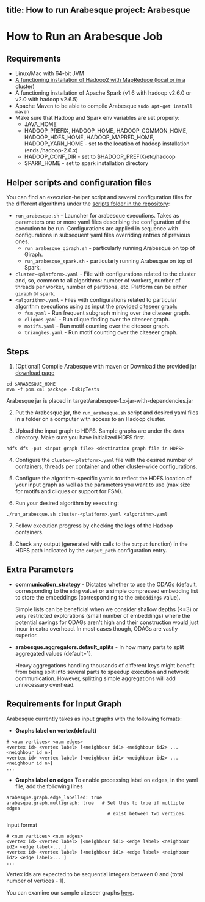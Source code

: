 title: How to run Arabesque
project: Arabesque
---
# How to Run an Arabesque Job

## Requirements

* Linux/Mac with 64-bit JVM
* [A functioning installation of Hadoop2 with MapReduce (local or in a cluster)](http://www.alexjf.net/blog/distributed-systems/hadoop-yarn-installation-definitive-guide/)
* A functioning installation of Apache Spark (v1.6 with hadoop v2.6.0 or v2.0 with hadoop v2.6.5)
* Apache Maven to be able to compile Arabesque `sudo apt-get install maven`
* Make sure that Hadoop and Spark env variables are set properly:
  * JAVA_HOME
  * HADOOP_PREFIX, HADOOP_HOME, HADOOP_COMMON_HOME, HADOOP_HDFS_HOME, HADOOP_MAPRED_HOME, HADOOP_YARN_HOME - set to the location of hadoop installation (ends /hadoop-2.6.x)
  * HADOOP_CONF_DIR - set to $HADOOP_PREFIX/etc/hadoop
  * SPARK_HOME - set to spark installation directory

## Helper scripts and configuration files
You can find an execution-helper script and several configuration files for the different algorithms under the [scripts
folder in the repository](https://github.com/qcri/Arabesque/tree/master/scripts):

* `run_arabesque.sh` - Launcher for arabesque executions. Takes as parameters one or more yaml files describing the configuration of the execution to be run. Configurations are applied in sequence with configurations in subsequent yaml files overriding entries of previous ones.
  * `run_arabesque_giraph.sh` - particularly running Arabesque on top of Giraph.
  * `run_arabesque_spark.sh` - particularly running Arabesque on top of Spark.
* `cluster-<platform>.yaml` - File with configurations related to the cluster and, so, common to all algorithms: number of workers, number of threads per worker, number of partitions, etc. Platform can be either `giraph` or `spark`.
* `<algorithm>.yaml` - Files with configurations related to particular algorithm executions using as input the [provided citeseer graph](https://github.com/Qatar-Computing-Research-Institute/Arabesque/tree/master/data):
  * `fsm.yaml` - Run frequent subgraph mining over the citeseer graph.
  * `cliques.yaml` - Run clique finding over the citeseer graph.
  * `motifs.yaml` - Run motif counting over the citeseer graph.
  * `triangles.yaml` - Run motif counting over the citeseer graph.


## Steps
1. [Optional] Compile Arabesque with maven or Download the provided jar [download page](download.html)
  ```
  cd $ARABESQUE_HOME
  mvn -f pom.xml package -DskipTests
  ```
  Arabesque jar is placed in target/arabesque-1.x-jar-with-dependencies.jar

2. Put the Arabesque jar, the `run_arabesque.sh` script and desired yaml files in a folder on a computer with access to an Hadoop cluster. 

3. Upload the input graph to HDFS.  Sample graphs are under the `data` directory. Make sure you have initialized HDFS first.

  ```
  hdfs dfs -put <input graph file> <destination graph file in HDFS>
  ```

4. Configure the `cluster-<platform>.yaml` file with the desired number of containers, threads per container and other cluster-wide configurations.

5. Configure the algorithm-specific yamls to reflect the HDFS location of your input graph as well as the parameters you want to use (max size for motifs and cliques or support for FSM).

6. Run your desired algorithm by executing:

  ```
  ./run_arabesque.sh cluster-<platform>.yaml <algorithm>.yaml
  ```

7. Follow execution progress by checking the logs of the Hadoop containers.

8. Check any output (generated with calls to the `output` function) in the HDFS path indicated by the `output_path` configuration entry.

## Extra Parameters
* **communication_strategy** - Dictates whether to use the ODAGs (default, corresponding to the `odag` value) or a simple compressed embedding list to store the embeddings (corresponding to the `embeddings` value). 

  Simple lists can be beneficial when we consider shallow depths (<=3) or very restricted explorations (small number of embeddings) where the potential savings for ODAGs aren't high and their construction would just incur in extra overhead. In most cases though, ODAGs are vastly superior. 

* **arabesque.aggregators.default_splits** - In how many parts to split aggregated values (default=1).

  Heavy aggregations handling thousands of different keys might benefit from being split into several parts to speedup execution and network communication. However, splitting simple aggregations will add unnecessary overhead.

## Requirements for Input Graph
Arabesque currently takes as input graphs with the following formats:

* **Graphs label on vertex(default)**
```
# <num vertices> <num edges>
<vertex id> <vertex label> [<neighbour id1> <neighbour id2> ... <neighbour id n>]
<vertex id> <vertex label> [<neighbour id1> <neighbour id2> ... <neighbour id n>]
...
```

* **Graphs label on edges**
To enable processing label on edges, in the yaml file, add the following lines
``` 
arabesque.graph.edge_labelled: true
arabesque.graph.multigraph: true   # Set this to true if multiple edges 
                                     # exist between two vertices.
```
Input format
```
# <num vertices> <num edges>
<vertex id> <vertex label> [<neighbour id1> <edge label> <neighbour id2> <edge label>... ]
<vertex id> <vertex label> [<neighbour id1> <edge label> <neighbour id2> <edge label>... ]
...
```

Vertex ids are expected to be sequential integers between 0 and (total number of vertices - 1).

You can examine our sample citeseer graphs [here](https://github.com/qcri/Arabesque/tree/master/data).